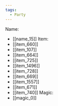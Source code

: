 ```yaml
---
tags:
  - Party
---
```

Name:
- [[name_15]]
Item:
- [[item_660]]
- [[item_107]]
- [[item_664]]
- [[item_725]]
- [[item_1496]]
- [[item_728]]
- [[item_669]]
- [[item_1557]]
- [[item_671]]
- [[item_740]]
Magic:
- [[magic_0]]
